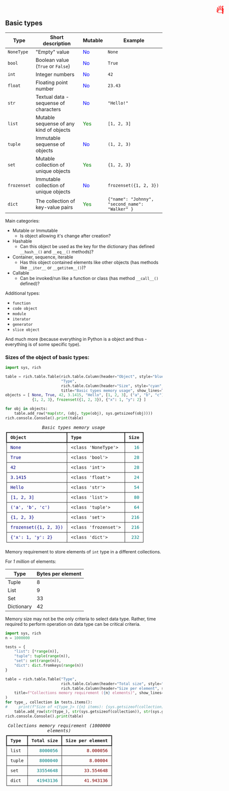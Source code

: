 ## Basic types

<span title="This is important" style="position: absolute; top: 25px; right: 30px; font-size: 250%; color:red">ℹ️</span>

| Type        | Short description                        | Mutable | Example            |
|-------------|------------------------------------------|---------|---------------------------
| `NoneType`  | "Empty" value                            |<span style="color:blue">No</span>|  `None`               |
| `bool`      | Boolean value  (`True` or `False`)       |<span style="color:blue">No</span>|  `True`               | 
| `int`       | Integer numbers                          |<span style="color:blue">No</span>|  `42`                 |
| `float`     | Floating point number                    |<span style="color:blue">No</span>|  `23.43`              |
| `str`       | Textual data - sequense of characters    |<span style="color:blue">No</span>|  `"Hello!"`           |
| `list`      | Mutable sequense of any kind of objects  |<span style="color:green">Yes</span>|  `[1, 2, 3]`          |
| `tuple`     | Immutable sequense of objects            |<span style="color:blue">No</span>|  `(1, 2, 3)`          |
| `set`       | Mutable collection of unique objects     |<span style="color:green">Yes</span>|  `{1, 2, 3}`          |
| `frozenset`| Immutable collection of unique objects    |<span style="color:blue">No</span>|  `frozenset({1, 2, 3})`
| `dict`      | The collection of key-value pairs        |<span style="color:green">Yes</span>|  `{"name": "Johnny", "second_name": "Walker" }`

Main categories:
* Mutable or Immutable
    * Is object allowing it's change after creation?
* Hashable
    * Can this object be used as the key for the dictionary (has defined `__hash__()` and `__eq__()` methods)?
* Container, sequence, iterable
    * Has this object contained elements like other objects (has methods like `__iter__` or `__getitem__()`)?
* Callable
    * Can be invoked/run like a function or class (has method `__call__()` defined)? 

Additional types:
* `function` 
* `code object`
* `module`
* `iterator`
* `generator`
* `slice object`

And much more (because everything in Python is a object and thus - everything is of some specific type).

### Sizes of the object of basic types:

<span title="Advanced topic" style="position: absolute; top: 25px; right: 30px; font-size: 250%; color:red">🔥</span>


```python
import sys, rich

table = rich.table.Table(rich.table.Column(header="Object", style="blue"), 
                         "Type", 
                         rich.table.Column(header="Size", style="cyan", justify="right"),
                         title="Basic types memory usage", show_lines=True)
objects = [ None, True, 42, 3.1415, "Hello", [1, 2, 3], ("a", "b", "c"),
            {1, 2, 3}, frozenset({1, 2, 3}), {"x": 1, "y": 2} ]

for obj in objects:
    table.add_row(*map(str, (obj, type(obj), sys.getsizeof(obj))))
rich.console.Console().print(table)
```


<pre style="white-space:pre;overflow-x:auto;line-height:normal;font-family:Menlo,'DejaVu Sans Mono',consolas,'Courier New',monospace"><span style="font-style: italic">              Basic types memory usage               </span>
┏━━━━━━━━━━━━━━━━━━━━━━┳━━━━━━━━━━━━━━━━━━━━━┳━━━━━━┓
┃<span style="font-weight: bold"> Object               </span>┃<span style="font-weight: bold"> Type                </span>┃<span style="font-weight: bold"> Size </span>┃
┡━━━━━━━━━━━━━━━━━━━━━━╇━━━━━━━━━━━━━━━━━━━━━╇━━━━━━┩
│<span style="color: #000080; text-decoration-color: #000080"> None                 </span>│ &lt;class 'NoneType'&gt;  │<span style="color: #008080; text-decoration-color: #008080">   16 </span>│
├──────────────────────┼─────────────────────┼──────┤
│<span style="color: #000080; text-decoration-color: #000080"> True                 </span>│ &lt;class 'bool'&gt;      │<span style="color: #008080; text-decoration-color: #008080">   28 </span>│
├──────────────────────┼─────────────────────┼──────┤
│<span style="color: #000080; text-decoration-color: #000080"> 42                   </span>│ &lt;class 'int'&gt;       │<span style="color: #008080; text-decoration-color: #008080">   28 </span>│
├──────────────────────┼─────────────────────┼──────┤
│<span style="color: #000080; text-decoration-color: #000080"> 3.1415               </span>│ &lt;class 'float'&gt;     │<span style="color: #008080; text-decoration-color: #008080">   24 </span>│
├──────────────────────┼─────────────────────┼──────┤
│<span style="color: #000080; text-decoration-color: #000080"> Hello                </span>│ &lt;class 'str'&gt;       │<span style="color: #008080; text-decoration-color: #008080">   54 </span>│
├──────────────────────┼─────────────────────┼──────┤
│<span style="color: #000080; text-decoration-color: #000080"> [1, 2, 3]            </span>│ &lt;class 'list'&gt;      │<span style="color: #008080; text-decoration-color: #008080">   80 </span>│
├──────────────────────┼─────────────────────┼──────┤
│<span style="color: #000080; text-decoration-color: #000080"> ('a', 'b', 'c')      </span>│ &lt;class 'tuple'&gt;     │<span style="color: #008080; text-decoration-color: #008080">   64 </span>│
├──────────────────────┼─────────────────────┼──────┤
│<span style="color: #000080; text-decoration-color: #000080"> {1, 2, 3}            </span>│ &lt;class 'set'&gt;       │<span style="color: #008080; text-decoration-color: #008080">  216 </span>│
├──────────────────────┼─────────────────────┼──────┤
│<span style="color: #000080; text-decoration-color: #000080"> frozenset({1, 2, 3}) </span>│ &lt;class 'frozenset'&gt; │<span style="color: #008080; text-decoration-color: #008080">  216 </span>│
├──────────────────────┼─────────────────────┼──────┤
│<span style="color: #000080; text-decoration-color: #000080"> {'x': 1, 'y': 2}     </span>│ &lt;class 'dict'&gt;      │<span style="color: #008080; text-decoration-color: #008080">  232 </span>│
└──────────────────────┴─────────────────────┴──────┘
</pre>



<span title="Advanced topic" style="position: absolute; top: 25px; right: 30px; font-size: 250%; color:red">🔥</span>

Memory requirement to store elements of `int` type in a different collections.

For _1 million_ of elements:

| Type | Bytes per element |
|------|-----------
| Tuple |8
| List  |9
| Set   | 33
| Dictionary | 42

Memory size may not be the only criteria to select data type. Rather, time required to perform operation on data type can be critical criteria.


```python
import sys, rich
n = 1000000

tests = {
    "list": [*range(n)],
    "tuple": tuple(range(n)),
    "set": set(range(n)),
    "dict": dict.fromkeys(range(n))
}

table = rich.table.Table("Type", 
                         rich.table.Column(header="Total size", style="cyan", justify="right"), 
                         rich.table.Column(header="Size per element", style="red", justify="right"),
    title=f"Collections memory requirement ({n} elements)", show_lines=True
)
for type_, collection in tests.items():
#     print(f"Size of <{type_}> ({n} items): {sys.getsizeof(collection)}, {sys.getsizeof(collection) / n} per element")
    table.add_row(str(type_), str(sys.getsizeof(collection)), str(sys.getsizeof(collection) / n))
rich.console.Console().print(table)
```


<pre style="white-space:pre;overflow-x:auto;line-height:normal;font-family:Menlo,'DejaVu Sans Mono',consolas,'Courier New',monospace"><span style="font-style: italic"> Collections memory requirement (1000000 </span>
<span style="font-style: italic">                elements)                </span>
┏━━━━━━━┳━━━━━━━━━━━━┳━━━━━━━━━━━━━━━━━━┓
┃<span style="font-weight: bold"> Type  </span>┃<span style="font-weight: bold"> Total size </span>┃<span style="font-weight: bold"> Size per element </span>┃
┡━━━━━━━╇━━━━━━━━━━━━╇━━━━━━━━━━━━━━━━━━┩
│ list  │<span style="color: #008080; text-decoration-color: #008080">    8000056 </span>│<span style="color: #800000; text-decoration-color: #800000">         8.000056 </span>│
├───────┼────────────┼──────────────────┤
│ tuple │<span style="color: #008080; text-decoration-color: #008080">    8000040 </span>│<span style="color: #800000; text-decoration-color: #800000">          8.00004 </span>│
├───────┼────────────┼──────────────────┤
│ set   │<span style="color: #008080; text-decoration-color: #008080">   33554648 </span>│<span style="color: #800000; text-decoration-color: #800000">        33.554648 </span>│
├───────┼────────────┼──────────────────┤
│ dict  │<span style="color: #008080; text-decoration-color: #008080">   41943136 </span>│<span style="color: #800000; text-decoration-color: #800000">        41.943136 </span>│
└───────┴────────────┴──────────────────┘
</pre>